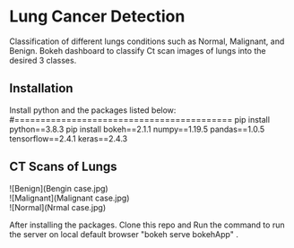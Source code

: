 # Lung Cancer Detection 
Classification of different lungs conditions such as Normal, Malignant, and Benign. Bokeh dashboard to classify Ct scan images of lungs into the desired 3 classes. 

## Installation
Install python and the packages listed below:
#==========================================
pip install python==3.8.3
pip install bokeh==2.1.1
numpy==1.19.5
pandas==1.0.5
tensorflow==2.4.1
keras==2.4.3


## CT Scans of Lungs
![Benign](Bengin case.jpg)<br />
![Malignant](Malignant case.jpg)<br />
![Normal](Nrmal case.jpg)<br />

After installing the packages. Clone this repo and Run the command to run the server on local default browser "bokeh serve bokehApp" .


